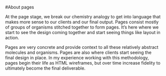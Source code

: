 #About pages

At the page stage, we break our chemistry analogy to get into language that makes more sense to our clients and our final output. Pages consist mostly of groups of organisms stitched together to form pages. It’s here where we start to see the design coming together and start seeing things like layout in action.

Pages are very concrete and provide context to all these relatively abstract molecules and organisms. Pages are also where clients start seeing the final design in place. In my experience working with this methodology, pages begin their life as HTML wireframes, but over time increase fidelity to ultimately become the final deliverable.
